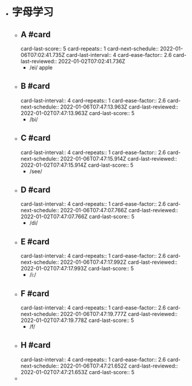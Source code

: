 - # 字母学习
	- ## A #card
	  card-last-score:: 5
	  card-repeats:: 1
	  card-next-schedule:: 2022-01-06T07:02:41.735Z
	  card-last-interval:: 4
	  card-ease-factor:: 2.6
	  card-last-reviewed:: 2022-01-02T07:02:41.736Z
		- /ei/ apple
	- ## B #card
	  card-last-interval:: 4
	  card-repeats:: 1
	  card-ease-factor:: 2.6
	  card-next-schedule:: 2022-01-06T07:47:13.963Z
	  card-last-reviewed:: 2022-01-02T07:47:13.963Z
	  card-last-score:: 5
		- /bi/
	- ## C #card
	  card-last-interval:: 4
	  card-repeats:: 1
	  card-ease-factor:: 2.6
	  card-next-schedule:: 2022-01-06T07:47:15.914Z
	  card-last-reviewed:: 2022-01-02T07:47:15.914Z
	  card-last-score:: 5
		- /see/
	- ## D #card
	  card-last-interval:: 4
	  card-repeats:: 1
	  card-ease-factor:: 2.6
	  card-next-schedule:: 2022-01-06T07:47:07.766Z
	  card-last-reviewed:: 2022-01-02T07:47:07.766Z
	  card-last-score:: 5
		- /di/
	- ## E #card
	  card-last-interval:: 4
	  card-repeats:: 1
	  card-ease-factor:: 2.6
	  card-next-schedule:: 2022-01-06T07:47:17.992Z
	  card-last-reviewed:: 2022-01-02T07:47:17.993Z
	  card-last-score:: 5
		- /i:/
	- ## F #card
	  card-last-interval:: 4
	  card-repeats:: 1
	  card-ease-factor:: 2.6
	  card-next-schedule:: 2022-01-06T07:47:19.777Z
	  card-last-reviewed:: 2022-01-02T07:47:19.778Z
	  card-last-score:: 5
		- /f/
	- ## H #card
	  card-last-interval:: 4
	  card-repeats:: 1
	  card-ease-factor:: 2.6
	  card-next-schedule:: 2022-01-06T07:47:21.652Z
	  card-last-reviewed:: 2022-01-02T07:47:21.653Z
	  card-last-score:: 5
	-